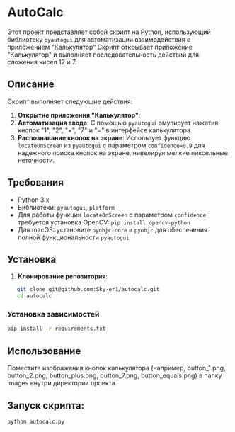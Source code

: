 # AutoCalc

Этот проект представляет собой скрипт на Python, использующий библиотеку `pyautogui` для автоматизации взаимодействия с приложением "Калькулятор" Скрипт открывает приложение "Калькулятор" и выполняет последовательность действий для сложения чисел 12 и 7.


## Описание

Скрипт выполняет следующие действия:


1. **Открытие приложения "Калькулятор"**:
2. **Автоматизация ввода**: С помощью `pyautogui` эмулирует нажатия кнопок "1", "2", "+", "7" и "=" в интерфейсе калькулятора.
3. **Распознавание кнопок на экране**: Использует функцию `locateOnScreen` из `pyautogui` с параметром `confidence=0.9` для надежного поиска кнопок на экране, нивелируя мелкие пиксельные неточности.

## Требования

- Python 3.x
- Библиотеки: `pyautogui`, `platform`
- Для работы функции `locateOnScreen` с параметром `confidence` требуется установка OpenCV: `pip install opencv-python`
- Для macOS: установите `pyobjc-core` и `pyobjc` для обеспечения полной функциональности `pyautogui`

## Установка

1. **Клонирование репозитория**:

```bash
   git clone git@github.com:Sky-er1/autocalc.git
   cd autocalc
```

### Установка зависимостей
```bash
pip install -r requirements.txt
```

## Использование
Поместите изображения кнопок калькулятора
(например, button_1.png, button_2.png, button_plus.png, button_7.png, button_equals.png)
в папку images внутри директории проекта.


## Запуск скрипта:

```bash
python autocalc.py
```

